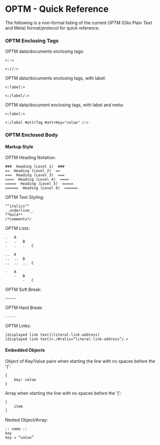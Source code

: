 # OPTM - Quick Reference #
The following is a non-formal listing of the current OPTM (Olio Plain Text and Meta) format/protocol for quick reference.

### OPTM Enclosing Tags ###
OPTM data/documents enclosing tags:

    <::>
    
    <://:>
    
OPTM data/documents enclosing tags, with label:

    <:label:>
    
    <:/label/:>
    
OPTM data/document enclosing tags, with label and meta:

    <:label:>
    
    <:/label #attrTag #attrKey="value" /:>

### OPTM Enclosed Body ###

#### Markup Style ####
OPTM Heading Notation:

    ###  Heading (Level 1)  ###
    ==  Heading (Level 2)  ==
    ===  Heading (Level 3)  ===
    ====  Heading (Level 4)  ====
    =====  Heading (Level 5)  =====
    ======  Heading (Level 6)  ======

OPTM Text Styling:

    ^^italics^^
    __underline__
    **bold**
    /*comments*/
    
OPTM Lists:

    .   A					
    .   .   B					
    .   .   .   C		

    ..  A
    ..  ..  B
    ..  ..  ..  C

    -   A
        -   B
            -   C

OPTM Soft Break:

    ~~~~~
    
OPTM Hard Break:

    -----
   
OPTM Links:

    [displayed link text](literal-link-address)
    [displayed link text]<./#ralis=“literal-link-address”/.>

#### Embedded Objects ####
Object of Key/Value pairs when starting the line with no spaces before the '{':

    {
        key: value
    }

Array when starting the line with no spaces before the '[':

    [
        item
    ]

Nested Object/Array:

    :: name ::
    key	
    key = “value”

